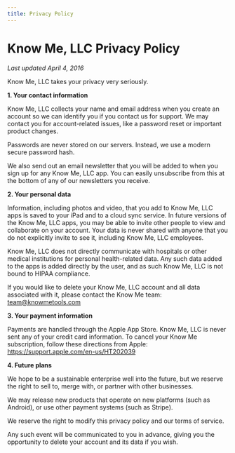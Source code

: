 ```yaml
---
title: Privacy Policy
---
```


# Know Me, LLC Privacy Policy
*Last updated April 4, 2016*


Know Me, LLC takes your privacy very seriously.
 
**1. Your contact information**
 
Know Me, LLC collects your name and email address when you create an account so we can identify you if you contact us for support. We may contact you for account-related issues, like a password reset or important product changes. 

Passwords are never stored on our servers. Instead, we use a modern secure password hash. 
 
We also send out an email newsletter that you will be added to when you sign up for any Know Me, LLC app. You can easily unsubscribe from this at the bottom of any of our newsletters you receive.
 
**2. Your personal data**
 
Information, including photos and video, that you add to Know Me, LLC apps is saved to your iPad and to a cloud sync service. In future versions of the Know Me, LLC apps, you may be able to invite other people to view and collaborate on your account. Your data is never shared with anyone that you do not explicitly invite to see it, including Know Me, LLC employees.
 
Know Me, LLC does not directly communicate with hospitals or other medical institutions for personal health-related data. Any such data added to the apps is added directly by the user, and as such Know Me, LLC is not bound to HIPAA compliance.

If you would like to delete your Know Me, LLC account and all data associated with it, please contact the Know Me team: team@knowmetools.com
 
**3. Your payment information**
 
Payments are handled through the Apple App Store. Know Me, LLC is never sent any of your credit card information. To cancel your Know Me subscription, follow these directions from Apple: https://support.apple.com/en-us/HT202039
 
**4. Future plans**
 
We hope to be a sustainable enterprise well into the future, but we reserve the right to sell to, merge with, or partner with other businesses.
 
We may release new products that operate on new platforms (such as Android), or use other payment systems (such as Stripe).
 
We reserve the right to modify this privacy policy and our terms of service.
 
Any such event will be communicated to you in advance, giving you the opportunity to delete your account and its data if you wish.